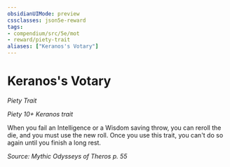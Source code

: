 ```yaml
---
obsidianUIMode: preview
cssclasses: json5e-reward
tags:
- compendium/src/5e/mot
- reward/piety-trait
aliases: ["Keranos's Votary"]
---
```

# Keranos's Votary
*Piety Trait*  

*Piety 10+ Keranos trait*

When you fail an Intelligence or a Wisdom saving throw, you can reroll the die, and you must use the new roll. Once you use this trait, you can't do so again until you finish a long rest.

*Source: Mythic Odysseys of Theros p. 55*